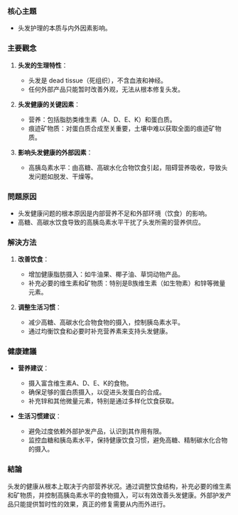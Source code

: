 ### 核心主題
- 头发护理的本质与内外因素影响。

### 主要觀念
1. **头发的生理特性**：
   - 头发是 dead tissue（死组织），不含血液和神经。
   - 任何外部产品只能暂时改善外观，无法从根本修复头发。

2. **头发健康的关键因素**：
   - 营养：包括脂肪类维生素（A、D、E、K）和蛋白质。
   - 痕迹矿物质：对蛋白质合成至关重要，土壤中难以获取全面的痕迹矿物质。

3. **影响头发健康的外部因素**：
   - 高胰岛素水平：由高糖、高碳水化合物饮食引起，阻碍营养吸收，导致头发问题如脱发、干燥等。

### 問題原因
- 头发健康问题的根本原因是内部营养不足和外部环境（饮食）的影响。
- 高糖、高碳水饮食导致的高胰岛素水平干扰了头发所需的营养供应。

### 解決方法
1. **改善饮食**：
   - 增加健康脂肪摄入：如牛油果、椰子油、草饲动物产品。
   - 补充必要的维生素和矿物质：特别是B族维生素（如生物素）和锌等微量元素。

2. **调整生活习惯**：
   - 减少高糖、高碳水化合物食物的摄入，控制胰岛素水平。
   - 通过均衡饮食和必要时补充营养素来支持头发健康。

### 健康建議
- **营养建议**：
  - 摄入富含维生素A、D、E、K的食物。
  - 确保足够的蛋白质摄入，以促进头发蛋白的合成。
  - 补充锌和其他微量元素，特别是通过多样化饮食获取。

- **生活习惯建议**：
  - 避免过度依赖外部护发产品，认识到其作用有限。
  - 监控血糖和胰岛素水平，保持健康饮食习惯，避免高糖、精制碳水化合物的摄入。

### 結論
头发的健康从根本上取决于内部营养状况。通过调整饮食结构，补充必要的维生素和矿物质，并控制高胰岛素水平的食物摄入，可以有效改善头发健康。外部护发产品只能提供暂时性的效果，真正的修复需要从内而外进行。